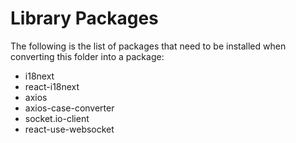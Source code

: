 # Library Packages

The following is the list of packages that need to be installed when converting this folder into a package:

- i18next
- react-i18next
- axios
- axios-case-converter
- socket.io-client
- react-use-websocket
